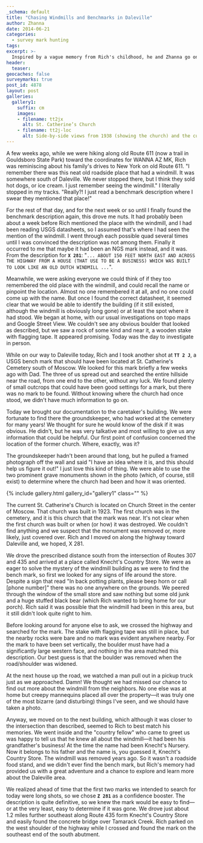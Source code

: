```yaml
---
_schema: default
title: "Chasing Windmills and Benchmarks in Daleville"
author: Zhanna
date: 2014-06-21
categories:
  - survey mark hunting
tags:
excerpt: >-
  Inspired by a vague memory from Rich's childhood, he and Zhanna go on a benchmark hunting run in Daleville!
header:
  teaser:
geocaches: false
surveymarks: true
post_id: 4878
layout: post
galleries:
  gallery1:
    suffix: cm
    images:
    - filename: tt2jx
      alt: St. Catherine’s Church
    - filename: tt2j-loc
      alt: Side-by-side views from 1938 (showing the church) and the current setting, with the church gone.  
---
```


A few weeks ago, while we were hiking along old Route 611 (now a trail in Gouldsboro State Park) toward the coordinates for WANNA AZ MK, Rich was reminiscing about his family's drives to New York on old Route 611. "I remember there was this neat old roadside place that had a windmill. It was somewhere south of Daleville. We never stopped there, but I think they sold hot dogs, or ice cream. I just remember seeing the windmill." I literally stopped in my tracks. "Really?! I just read a benchmark description where I swear they mentioned that place!"

For the rest of that day, and for the next week or so until I finally found the benchmark description again, this drove me nuts. It had probably been about a week before Rich mentioned the place with the windmill, and I had been reading USGS datasheets, so I assumed that's where I had seen the mention of the windmill. I went through each possible quad several times until I was convinced the description was not among them. Finally it occurred to me that maybe it had been an NGS mark instead, and it was. From the description for **`X 281`**: "`... ABOUT 150 FEET NORTH EAST AND ACROSS THE HIGHWAY FROM A HOUSE (THAT USE TO BE A BUSINESS) WHICH WAS BUILT TO LOOK LIKE AN OLD DUTCH WINDMILL ...`".

Meanwhile, we were asking everyone we could think of if they too remembered the old place with the windmill, and could recall the name or pinpoint the location. Almost no one remembered it at all, and no one could come up with the name. But once I found the correct datasheet, it seemed clear that we would be able to identify the building (if it still existed, although the windmill is obviously long gone) or at least the spot where it had stood. We began at home, with our usual investigations on topo maps and Google Street View. We couldn't see any obvious boulder that looked as described, but we saw a rock of some kind and near it, a wooden stake with flagging tape. It appeared promising. Today was the day to investigate in person.

While on our way to Daleville today, Rich and I took another shot at **`TT 2 J`**, a USGS bench mark that should have been located at St. Catherine's Cemetery south of Moscow. We looked for this mark briefly a few weeks ago with Dad. The three of us spread out and searched the entire hillside near the road, from one end to the other, without any luck. We found plenty of small outcrops that could have been good settings for a mark, but there was no mark to be found. Without knowing where the church had once stood, we didn't have much information to go on.

Today we brought our documentation to the caretaker's building. We were fortunate to find there the groundskeeper, who had worked at the cemetery for many years! We thought for sure he would know of the disk if it was obvious. He didn't, but he was very talkative and most willing to give us any information that could be helpful. Our first point of confusion concerned the location of the former church. Where, exactly, was it?

The groundskeeper hadn't been around that long, but he pulled a framed photograph off the wall and said "I have an idea where it is, and this should help us figure it out!" I just love this kind of thing. We were able to use the two prominent grave monuments shown in the photo (which, of course, still exist) to determine where the church had been and how it was oriented.

{% include gallery.html gallery_id="gallery1" class="" %}

The current St. Catherine's Church is located on Church Street in the center of Moscow. That church was built in 1923. The first church was in the cemetery, and it is this church that the mark was near. It's not clear when the first church was built or when (or how) it was destroyed. We couldn't find anything and we suspect that the monument was removed or, more likely, just covered over. Rich and I moved on along the highway toward Daleville and, we hoped, X 281.

We drove the prescribed distance south from the intersection of Routes 307 and 435 and arrived at a place called Knecht's Country Store. We were as eager to solve the mystery of the windmill building as we were to find the bench mark, so first we looked for any signs of life around the store. Despite a sign that read "In back potting plants, please beep horn or call [phone number]" there was no one anywhere on the grounds. We peered through the window of the small store and saw nothing but some old junk and a huge stuffed black bear (which Rich wanted to bring home for our porch). Rich said it was possible that the windmill had been in this area, but it still didn't look quite right to him.

Before looking around for anyone else to ask, we crossed the highway and searched for the mark. The stake with flagging tape was still in place, but the nearby rocks were bare and no mark was evident anywhere nearby. For the mark to have been set vertically, the boulder must have had a significantly large western face, and nothing in the area matched this description. Our best guess is that the boulder was removed when the road/shoulder was widened.

At the next house up the road, we watched a man pull out in a pickup truck just as we approached. Damn! We thought we had missed our chance to find out more about the windmill from the neighbors. No one else was at home but creepy mannequins placed all over the property—it was truly one of the most bizarre (and disturbing) things I've seen, and we should have taken a photo.

Anyway, we moved on to the next building, which although it was closer to the intersection than described, seemed to Rich to best match his memories. We went inside and the "country fellow" who came to greet us was happy to tell us that he knew all about the windmill—it had been his grandfather's business! At the time the name had been Knecht's Nursery. Now it belongs to his father and the name is, you guessed it, Knecht's Country Store. The windmill was removed years ago. So it wasn't a roadside food stand, and we didn't ever find the bench mark, but Rich's memory had provided us with a great adventure and a chance to explore and learn more about the Daleville area.

We realized ahead of time that the first two marks we intended to search for today were long shots, so we chose **`Z 281`** as a confidence booster. The description is quite definitive, so we knew the mark would be easy to find—or at the very least, easy to determine if it was gone. We drove just about 1.2 miles further southeast along Route 435 form Knecht's Country Store and easily found the concrete bridge over Tamarack Creek. Rich parked on the west shoulder of the highway while I crossed and found the mark on the southeast end of the south abutment.

